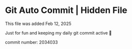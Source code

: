 # Git Auto Commit | Hidden File

This file was added Feb 12, 2025

Just for fun and keeping my daily git commit active 🤪

commit number: 2034033
